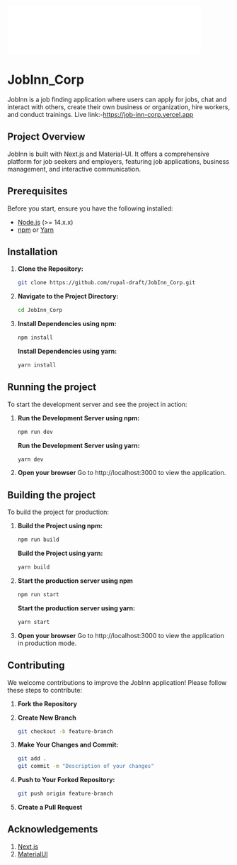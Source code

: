 ![Logo](/public/assets/images/logo.png)

# JobInn_Corp

JobInn is a job finding application where users can apply for jobs, chat and interact with others, create their own business or organization, hire workers, and conduct trainings.
Live link:-https://job-inn-corp.vercel.app

## Project Overview

JobInn is built with Next.js and Material-UI. It offers a comprehensive platform for job seekers and employers, featuring job applications, business management, and interactive communication.

## Prerequisites

Before you start, ensure you have the following installed:

- [Node.js](https://nodejs.org/) (>= 14.x.x)
- [npm](https://www.npmjs.com/get-npm) or [Yarn](https://yarnpkg.com/)

## Installation

1. **Clone the Repository:**

   ```bash
   git clone https://github.com/rupal-draft/JobInn_Corp.git
   ```

2. **Navigate to the Project Directory:**

   ```bash
   cd JobInn_Corp
   ```

3. **Install Dependencies using npm:**

   ```bash
   npm install
   ```

   **Install Dependencies using yarn:**

   ```bash
   yarn install
   ```

## Running the project

To start the development server and see the project in action:

1. **Run the Development Server using npm:**

   ```bash
   npm run dev
   ```

   **Run the Development Server using yarn:**

   ```bash
   yarn dev
   ```

2. **Open your browser**
   Go to http://localhost:3000 to view the application.

## Building the project

To build the project for production:

1. **Build the Project using npm:**

   ```bash
   npm run build
   ```

   **Build the Project using yarn:**

   ```bash
   yarn build
   ```

2. **Start the production server using npm**

   ```bash
   npm run start
   ```

   **Start the production server using yarn:**

   ```bash
   yarn start
   ```

3. **Open your browser**
   Go to http://localhost:3000 to view the application in production mode.

## Contributing

We welcome contributions to improve the JobInn application! Please follow these steps to contribute:

1.  **Fork the Repository**
2.  **Create New Branch**

    ```bash
    git checkout -b feature-branch
    ```

3.  **Make Your Changes and Commit:**

    ```bash
    git add .
    git commit -m "Description of your changes"
    ```

4.  **Push to Your Forked Repository:**

    ```bash
    git push origin feature-branch
    ```

5.  **Create a Pull Request**

## Acknowledgements

1. [Next.js](https://nextjs.org/)
2. [MaterialUI](https://mui.com/material-ui/)
